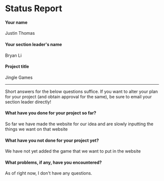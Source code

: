 # Status Report

#### Your name

Justin Thomas

#### Your section leader's name

Bryan Li

#### Project title

Jingle Games

***

Short answers for the below questions suffice. If you want to alter your plan for your project (and obtain approval for the same), be sure to email your section leader directly!

#### What have you done for your project so far?

So far we have made the website for our idea and are slowly inputting the things we want on that website

#### What have you not done for your project yet?

We have not yet added the game that we want to put in the website

#### What problems, if any, have you encountered?

As of right now, I don't have any questions.

